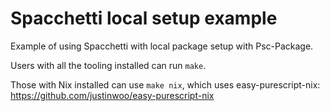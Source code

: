 # Spacchetti local setup example

Example of using Spacchetti with local package setup with Psc-Package.

Users with all the tooling installed can run `make`.

Those with Nix installed can use `make nix`, which uses easy-purescript-nix: <https://github.com/justinwoo/easy-purescript-nix>

